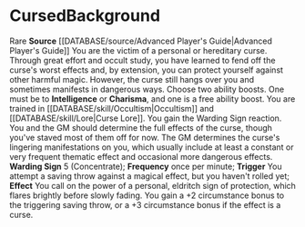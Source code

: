 ﻿---
ability:
- Intelligence
- Charisma
ability_boost:
- Intelligence
- Charisma
id: '184'
name: Cursed
rarity: Rare
source: '[[DATABASE/source/Advanced Player''s Guide|Advanced Player''s Guide]]'
subcategory: general
trait:
- '[[DATABASE/trait/Rare|Rare]]'
type: Background

---
# Cursed<span class="item-type">Background</span>

<span class="trait-rare item-trait">Rare</span>
**Source** [[DATABASE/source/Advanced Player's Guide|Advanced Player's Guide]] 
You are the victim of a personal or hereditary curse. Through great effort and occult study, you have learned to fend off the curse's worst effects and, by extension, you can protect yourself against other harmful magic. However, the curse still hangs over you and sometimes manifests in dangerous ways.
 Choose two ability boosts. One must be to **Intelligence** or **Charisma**, and one is a free ability boost.
 You are trained in [[DATABASE/skill/Occultism|Occultism]] and [[DATABASE/skill/Lore|Curse Lore]]. You gain the Warding Sign reaction. You and the GM should determine the full effects of the curse, though you've staved most of them off for now. The GM determines the curse's lingering manifestations on you, which usually include at least a constant or very frequent thematic effect and occasional more dangerous effects.
**Warding Sign** <span class="action-icon">5</span> (Concentrate); **Frequency** once per minute; **Trigger** You attempt a saving throw against a magical effect, but you haven't rolled yet; **Effect** You call on the power of a personal, eldritch sign of protection, which flares brightly before slowly fading. You gain a +2 circumstance bonus to the triggering saving throw, or a +3 circumstance bonus if the effect is a curse.